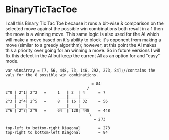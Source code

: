 # BinaryTicTacToe
I call this Binary Tic Tac Toe because it runs a bit-wise & comparison on the selected move against the possible win combinations
both result in a 1 then the move is a winning move. This same logic is also used for the AI which will make a move based on it's ability
to block it's opponent from making a move (similar to a greedy algorithm); however, at this point the AI makes this a priority over going
for an winning a move. So in future versions I will fix this defect in the AI but keep the current AI as an option for and "easy" mode.
```
var winsArray = [7, 56, 448, 73, 146, 292, 273, 84];//contains the vals for the 8 possible win combinations.

                                      = 84
                                    /
2^0 | 2^1| 2^2   =     1   | 2  | 4      = 7
____|____|____         ____|____|____
2^3 | 2^4| 2^5   =     8   | 16 | 32     = 56        
____|____|____         ____|____|____
2^6 | 2^7| 2^9   =     64  | 128| 448    = 448
                                     \
                                       = 273

top-left to bottom-right Diagonal        = 273
top-right to bottom-left Diagonal        = 84   
